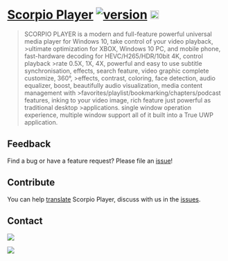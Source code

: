 # [Scorpio Player](http://scorpioplayer.com) [![version](https://img.shields.io/badge/v2.9.59990.0-2018.08.29-green.svg)](https://github.com/Snipaste/feedback#snipaste) <a href="https://www.microsoft.com/store/apps/9NPKQ7SRLV1L?ocid=badge"><img src="https://assets.windowsphone.com/13484911-a6ab-4170-8b7e-795c1e8b4165/English_get_L_InvariantCulture_Default.png" alt="Get" height="20px" /></a>

>SCORPIO PLAYER is a modern and full-feature powerful universal media player for Windows 10, take control of your video playback, >ultimate optimization for XBOX, Windows 10 PC, and mobile phone, fast-hardware decoding for HEVC/H265/HDR/10bit 4K, control playback >rate 0.5X, 1X, 4X, powerful and easy to use subtitle synchronisation, effects, search feature, video graphic complete customize, 360°, >effects, contrast, coloring, face detection, audio equalizer, boost, beautifully audio visualization, media content management with >favorites/playlist/bookmarking/chapters/podcast features, inking to your video image, rich feature just powerful as traditional desktop >applications. single window operation experience, multiple window support all of it built into a True UWP application.

## Feedback

Find a bug or have a feature request? Please file an <a href="https://github.com/ScorpioPlayer/Feedback/issues" target="_blank">issue</a>!

## Contribute

You can help [translate](https://github.com/ScorpioPlayer/Localization) Scorpio Player, discuss with us in the [issues](https://github.com/ScorpioPlayer/Feedback/issues).

## Contact

[![](https://img.shields.io/badge/Twitter-@scorpio_support.svg)](https://twitter.com/scorpio_support)

[![](https://img.shields.io/badge/微博-@scorpio_player.svg)](https://weibo.com/scorpio_player)
